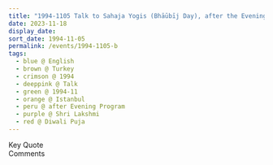 ```yaml
---
title: "1994-1105 Talk to Sahaja Yogis (Bhāūbīj Day), after the Evening Program after the Diwālī Pūjā, Istanbul, Turkey"
date: 2023-11-18
display_date: 
sort_date: 1994-11-05
permalink: /events/1994-1105-b
tags:
  - blue @ English
  - brown @ Turkey
  - crimson @ 1994
  - deeppink @ Talk
  - green @ 1994-11
  - orange @ Istanbul
  - peru @ after Evening Program
  - purple @ Shri Lakshmi
  - red @ Diwali Puja
---
```


<wave-list>
  <list-title color="green" width="75">Key Quote</list-title>
  <list-item color="BlanchedAlmond"  width="200"></list-item>
  <list-item color="Lavender"></list-item>
  <list-item color="BlanchedAlmond"></list-item>
</wave-list>

<br>

<wave-list>
  <list-title color="green" width="75">Comments</list-title>
  <list-item color="BlanchedAlmond"  width="200"></list-item>
  <list-item color="Lavender"></list-item>
  <list-item color="BlanchedAlmond"></list-item>
</wave-list>